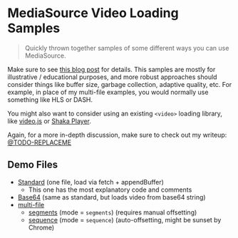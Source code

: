 # MediaSource Video Loading Samples
> Quickly thrown together samples of some different ways you can use MediaSource.

Make sure to see [this blog post](TODO-REPLACEME) for details. This samples are mostly for illustrative / educational purposes, and more robust approaches should consider things like buffer size, garbage collection, adaptive quality, etc. For example, in place of my multi-file examples, you would normally use something like HLS or DASH.

You might also want to consider using an existing `<video>` loading library, like [video.js](https://github.com/videojs/video.js) or [Shaka Player](https://github.com/google/shaka-player).

Again, for a more in-depth discussion, make sure to check out my writeup: [@TODO-REPLACEME](@TODO-REPLACEME)

## Demo Files

- [Standard](./standard) (one file, load via fetch + appendBuffer)
	- This one has the most explanatory code and comments
- [Base64](./base64) (same as standard, but loads video from base64 string)
- [multi-file](./multi-file)
	- [segments](./multi-file/segments/) (mode = `segments`) (requires manual offsetting)
	- [sequence](./multi-file/sequence/) (mode = `sequence`) (auto-offsetting, might be sunset by Chrome)